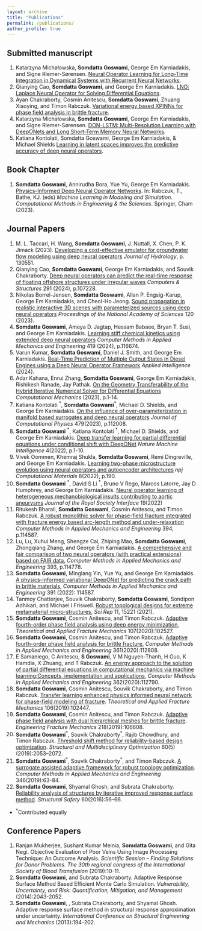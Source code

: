 ```yaml
---
layout: archive
title: "Publications"
permalink: /publications/
author_profile: true
---
```

## Submitted manuscript

1. Katarzyna Michałowska, **Somdatta Goswami**, George Em Karniadakis, and Signe Riemer-Sørensen. [Neural Operator Learning for Long-Time Integration in Dynamical Systems with Recurrent Neural Networks](https://arxiv.org/abs/2303.02243).
1. Qianying Cao, **Somdatta Goswami**, and George Em Karniadakis. [LNO: Laplace Neural Operator for Solving Differential Equations](https://arxiv.org/abs/2303.10528).
1. Ayan Chakraborty, Cosmin Anitescu, **Somdatta Goswami**, Zhuang Xiaoying, and Timon Rabczuk. [Variational energy based XPINNs for phase field analysis in brittle fracture](https://arxiv.org/abs/2207.02307).
1. Katarzyna Michałowska, **Somdatta Goswami**, George Em Karniadakis, and Signe Riemer-Sørensen. [DON-LSTM: Multi-Resolution Learning with DeepONets and Long Short-Term Memory Neural Networks](https://arxiv.org/abs/2310.02491).
1. Katiana Kontolati, Somdatta Goswami, George Em Karniadakis, & Michael Shields [Learning in latent spaces improves the predictive accuracy of deep neural operators](https://arxiv.org/abs/2304.07599).

## Book Chapter
1. **Somdatta Goswami**, Annirudha Bora, Yue Yu, George Em Karniadakis. [Physics-Informed Deep Neural Operator Networks](https://link.springer.com/chapter/10.1007/978-3-031-36644-4_6). In: Rabczuk, T., Bathe, KJ. (eds) *Machine Learning in Modeling and Simulation. Computational Methods in Engineering & the Sciences*. Springer, Cham (2023).

## Journal Papers
1. M. L. Taccari, H. Wang, **Somdatta Goswami**, J. Nuttall, X. Chen, P. K. Jimack (2023). [Developing a cost-effective emulator for groundwater flow modeling using deep neural operators](https://www.sciencedirect.com/science/article/pii/S0022169423014932) *Journal of Hydrology*, p. 130551.
1. Qianying Cao, **Somdatta Goswami**, George Em Karniadakis, and Souvik Chakraborty. [Deep neural operators can predict the real-time response of floating offshore structures under irregular waves](https://www.sciencedirect.com/science/article/pii/S0045794923002584?dgcid=coauthor) *Computers & Structures* 291 (2024), p.107228.
1. Nikolas Borrel-Jensen, **Somdatta Goswami**, Allan P. Engsig-Karup, George Em Karniadakis, and Cheol-Ho Jeong. [Sound propagation in realistic interactive 3D scenes with parameterized sources using deep neural operators](https://doi.org/10.1073/pnas.2312159120) *Proceedings of the National Academy of Sciences* 120 (2023).
1. **Somdatta Goswami**, Ameya D. Jagtap, Hessam Babaee, Bryan T. Susi, and George Em Karniadakis. [Learning stiff chemical kinetics using extended deep neural operators](https://www.sciencedirect.com/science/article/pii/S0045782523007971?dgcid=coauthor) *Computer Methods in Applied Mechanics and Engineering* 419 (2024), p.116674.
1. Varun Kumar, **Somdatta Goswami**, Daniel J. Smith, and George Em Karniadakis. [Real-Time Prediction of Multiple Output States in Diesel Engines using a Deep Neural Operator Framework](https://doi.org/10.1007/s10489-023-05178-z) *Applied Intelligence* (2024).
1. Adar Kahana, Enrui Zhang, **Somdatta Goswami**, George Em Karniadakis, Rishikesh Ranade, Jay Pathak. [On the Geometry Transferability of the Hybrid Iterative Numerical Solver for Differential Equations](https://link.springer.com/article/10.1007/s00466-023-02271-5) *Computational Mechanics* (2023), p.1-14.
1. Katiana Kontolati <sup>\*</sup>, **Somdatta Goswami**<sup>\*</sup>, Michael D. Shields, and George Em Karniadakis. [On the influence of over-parameterization in manifold based surrogates and deep neural operators](https://doi.org/10.1016/j.jcp.2023.112008) *Journal of Computational Physics* 479(2023), p.112008.
1. **Somdatta Goswami** <sup>\*</sup>, Katiana Kontolati <sup>\*</sup>, Michael D. Shields, and George Em Karniadakis. [Deep transfer learning for partial differential equations under conditional shift with DeepONet](https://www.nature.com/articles/s42256-022-00569-2) *Nature Machine Intelligence* 4(2022), p.1-10.
1. Vivek Oommen, Khemraj Shukla, **Somdatta Goswami**, Remi Dingreville, and George Em Karniadakis. [Learning two-phase microstructure evolution using neural operators and autoencoder architectures](https://www.nature.com/articles/s41524-022-00876-7) *npj Computational Materials*  8(2022), p.190.
1. **Somdatta Goswami** <sup>\*</sup>, David S Li <sup>\*</sup>, Bruno V Rego, Marcos Latorre, Jay D Humphrey, and George Em Karniadakis. [Neural operator learning of heterogeneous mechanobiological insults contributing to aortic aneurysms](https://royalsocietypublishing.org/doi/10.1098/rsif.2022.0410) *Journal of the Royal Society Interface* 19(2022)
1. Ritukesh Bharali, **Somdatta Goswami**, Cosmin Anitescu, and Timon Rabczuk. [A robust monolithic solver for phase-field fracture integrated with fracture energy based arc-length method and under-relaxation](https://www.sciencedirect.com/science/article/pii/S0045782522001992) *Computer Methods in Applied Mechanics and Engineering* 394, p.114587.
1. Lu, Lu, Xuhui Meng, Shengze Cai, Zhiping Mao, **Somdatta Goswami**, Zhongqiang Zhang, and George Em Karniadakis. [A comprehensive and fair comparison of two neural operators (with practical extensions) based on FAIR data.](https://www.sciencedirect.com/science/article/abs/pii/S0045782522001207?via%3Dihub) *Computer Methods in Applied Mechanics and Engineering* 393, p.114778.
1. **Somdatta Goswami**, Minglang Yin, Yue Yu, and George Em Karniadakis. [A physics-informed variational DeepONet for predicting the crack
path in brittle materials](https://www.sciencedirect.com/science/article/abs/pii/S004578252200010X?via%3Dihub), *Computer Methods in Applied Mechanics and Engineering* 391 (2022): 114587.
1. Tanmoy Chatterjee, Souvik Chakraborty, **Somdatta Goswami**, Sondipon Adhikari, and Michael I Friswell. [Robust topological designs for extreme metamaterial micro-structures](https://www.nature.com/articles/s41598-021-94520-x), *Sci Rep* 11, 15221 (2021).
1. **Somdatta Goswami**, Cosmin Anitescu, and Timon Rabczuk. [Adaptive fourth-order phase field analysis using deep energy minimization](https://doi.org/10.1016/j.tafmec.2020.102527), *Theoretical and Applied Fracture Mechanics* 107(2020):102527.
1. **Somdatta Goswami**, Cosmin Anitescu, and Timon Rabczuk. [Adaptive fourth-order phase field analysis for brittle fracture](https://doi.org/10.1016/j.cma.2019.112808),  *Computer Methods in Applied Mechanics and Engineering* 361(2020):112808.
1. E Samaniego, C Anitescu, **S Goswami**, V M Nguyen-Thanh, H Guo, K Hamdia, X Zhuang, and T Rabczuk. [An energy approach to the solution of partial differential equations in computational mechanics via machine learning:Concepts, implementation and applications](https://doi.org/10.1016/j.cma.2019.112790), *Computer Methods in Applied Mechanics and Engineering* 362(2020):112790.
1. **Somdatta Goswami**, Cosmin Anitescu, Souvik Chakraborty, and Timon Rabczuk. [Transfer learning enhanced physics informed neural network for phase-field modeling of fracture](https://doi.org/10.1016/j.tafmec.2019.102447). *Theoretical and Applied Fracture Mechanics* 106(2019):102447.
1. **Somdatta Goswami**, Cosmin Anitescu, and Timon Rabczuk. [Adaptive phase field analysis with dual hierarchical meshes for brittle fracture](https://doi.org/10.1016/j.engfracmech.2019.106608). *Engineering Fracture Mechanics* 218(2019):106608.
1. **Somdatta Goswami**<sup>\*</sup>, Souvik Chakraborty<sup>\*</sup>, Rajib Chowdhury, and Timon Rabczuk. [Threshold shift method for reliability-based design optimization](https://doi.org/10.1007/s00158-019-02310-x). *Structural and Multidisciplinary Optimization* 60(5)(2019):2053–2072.
1. **Somdatta Goswami**<sup>\*</sup>, Souvik Chakraborty<sup>\*</sup>, and Timon Rabczuk. [A surrogate assisted adaptive framework for robust topology optimization](https://doi.org/10.1016/j.cma.2018.11.030). *Computer Methods in Applied Mechanics and Engineering* 346(2019):63-84.
1. **Somdatta Goswami**, Shyamal Ghosh, and Subrata Chakraborty. [Reliability analysis of structures by iterative improved response surface method](https://doi.org/10.1016/j.strusafe.2016.02.002). *Structural Safety* 60(2016):56–66.
                                                                        
- <sup>\*</sup>Contributed equally

## Conference Papers

1. Ranjan Mukherjee, Sushant Kumar Meinia, **Somdatta Goswami**, and Gita Negi. Objective Evaluation of Poor Veins Using Image Processing Technique: An Outcome Analysis. *Scientific Session – Finding Solutions for Donor Problems. The 30th regional congress of the International Society of Blood Transfusion* (2019):10-11.
1. **Somdatta Goswami**, and Subrata Chakraborty. Adaptive Response Surface Method Based Efficient Monte Carlo Simulation. *Vulnerability, Uncertainty, and Risk: Quantification, Mitigation, and Management* (2014):2043-2052.
1. **Somdatta Goswami**, , Subrata Chakraborty, and Shyamal Ghosh. Adaptive response surface method in structural response approximation under uncertainty. *International Conference on Structural Engineering and Mechanics* (2013):194-202.
